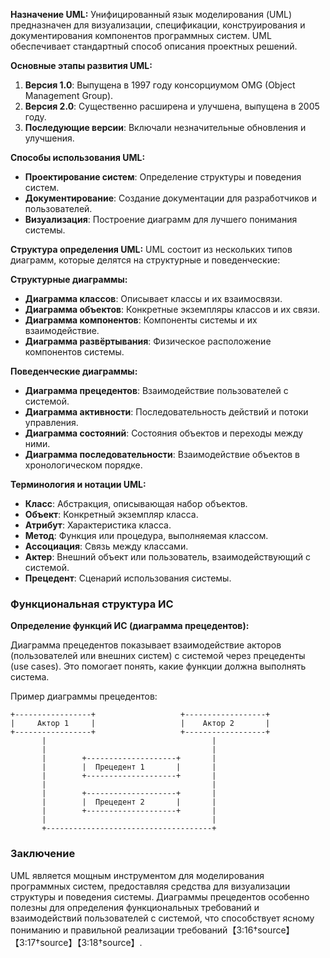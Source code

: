 
**Назначение UML:**
Унифицированный язык моделирования (UML) предназначен для визуализации, спецификации, конструирования и документирования компонентов программных систем. UML обеспечивает стандартный способ описания проектных решений.

**Основные этапы развития UML:**
1. **Версия 1.0**: Выпущена в 1997 году консорциумом OMG (Object Management Group).
2. **Версия 2.0**: Существенно расширена и улучшена, выпущена в 2005 году.
3. **Последующие версии**: Включали незначительные обновления и улучшения.

**Способы использования UML:**
- **Проектирование систем**: Определение структуры и поведения систем.
- **Документирование**: Создание документации для разработчиков и пользователей.
- **Визуализация**: Построение диаграмм для лучшего понимания системы.

**Структура определения UML:**
UML состоит из нескольких типов диаграмм, которые делятся на структурные и поведенческие:

**Структурные диаграммы:**
- **Диаграмма классов**: Описывает классы и их взаимосвязи.
- **Диаграмма объектов**: Конкретные экземпляры классов и их связи.
- **Диаграмма компонентов**: Компоненты системы и их взаимодействие.
- **Диаграмма развёртывания**: Физическое расположение компонентов системы.

**Поведенческие диаграммы:**
- **Диаграмма прецедентов**: Взаимодействие пользователей с системой.
- **Диаграмма активности**: Последовательность действий и потоки управления.
- **Диаграмма состояний**: Состояния объектов и переходы между ними.
- **Диаграмма последовательности**: Взаимодействие объектов в хронологическом порядке.

**Терминология и нотации UML:**
- **Класс**: Абстракция, описывающая набор объектов.
- **Объект**: Конкретный экземпляр класса.
- **Атрибут**: Характеристика класса.
- **Метод**: Функция или процедура, выполняемая классом.
- **Ассоциация**: Связь между классами.
- **Актер**: Внешний объект или пользователь, взаимодействующий с системой.
- **Прецедент**: Сценарий использования системы.

### Функциональная структура ИС

**Определение функций ИС (диаграмма прецедентов):**

Диаграмма прецедентов показывает взаимодействие акторов (пользователей или внешних систем) с системой через прецеденты (use cases). Это помогает понять, какие функции должна выполнять система.

Пример диаграммы прецедентов:
```
+-----------------+                   +------------------+
|     Актор 1     |                   |    Актор 2       |
+-----------------+                   +------------------+
       |                                     |
       |                                     |
       |        +--------------------+       |
       |        |  Прецедент 1       |       |
       |        +--------------------+       |
       |                                     |
       |        +--------------------+       |
       |        |  Прецедент 2       |       |
       |        +--------------------+       |
       |                                     |
       +-------------------------------------+
```

### Заключение

UML является мощным инструментом для моделирования программных систем, предоставляя средства для визуализации структуры и поведения системы. Диаграммы прецедентов особенно полезны для определения функциональных требований и взаимодействий пользователей с системой, что способствует ясному пониманию и правильной реализации требований【3:16†source】【3:17†source】【3:18†source】.